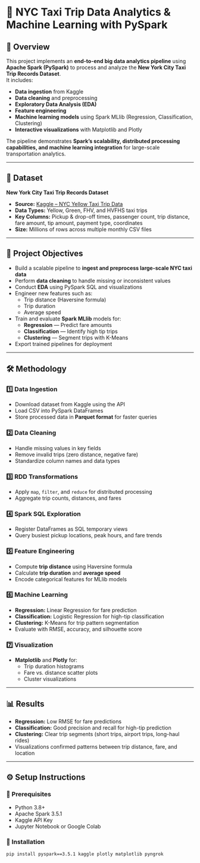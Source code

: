 # 🚖 NYC Taxi Trip Data Analytics & Machine Learning with PySpark

## 📌 Overview
This project implements an **end-to-end big data analytics pipeline** using **Apache Spark (PySpark)** to process and analyze the **New York City Taxi Trip Records Dataset**.  
It includes:
- **Data ingestion** from Kaggle
- **Data cleaning** and preprocessing
- **Exploratory Data Analysis (EDA)**
- **Feature engineering**
- **Machine learning models** using Spark MLlib (Regression, Classification, Clustering)
- **Interactive visualizations** with Matplotlib and Plotly

The pipeline demonstrates **Spark’s scalability, distributed processing capabilities, and machine learning integration** for large-scale transportation analytics.

---

## 📂 Dataset
**New York City Taxi Trip Records Dataset**
- **Source:** [Kaggle – NYC Yellow Taxi Trip Data](https://www.kaggle.com/elemento/nyc-yellow-taxi-trip-data)
- **Data Types:** Yellow, Green, FHV, and HVFHS taxi trips
- **Key Columns:** Pickup & drop-off times, passenger count, trip distance, fare amount, tip amount, payment type, coordinates
- **Size:** Millions of rows across multiple monthly CSV files

---

## 🎯 Project Objectives
- Build a scalable pipeline to **ingest and preprocess large-scale NYC taxi data**
- Perform **data cleaning** to handle missing or inconsistent values
- Conduct **EDA** using PySpark SQL and visualizations
- Engineer new features such as:
  - Trip distance (Haversine formula)
  - Trip duration
  - Average speed
- Train and evaluate **Spark MLlib** models for:
  - **Regression** — Predict fare amounts
  - **Classification** — Identify high tip trips
  - **Clustering** — Segment trips with K-Means
- Export trained pipelines for deployment

---

## 🛠 Methodology

### 1️⃣ Data Ingestion
- Download dataset from Kaggle using the API
- Load CSV into PySpark DataFrames
- Store processed data in **Parquet format** for faster queries

### 2️⃣ Data Cleaning
- Handle missing values in key fields
- Remove invalid trips (zero distance, negative fare)
- Standardize column names and data types

### 3️⃣ RDD Transformations
- Apply `map`, `filter`, and `reduce` for distributed processing
- Aggregate trip counts, distances, and fares

### 4️⃣ Spark SQL Exploration
- Register DataFrames as SQL temporary views
- Query busiest pickup locations, peak hours, and fare trends

### 5️⃣ Feature Engineering
- Compute **trip distance** using Haversine formula
- Calculate **trip duration** and **average speed**
- Encode categorical features for MLlib models

### 6️⃣ Machine Learning
- **Regression:** Linear Regression for fare prediction
- **Classification:** Logistic Regression for high-tip classification
- **Clustering:** K-Means for trip pattern segmentation
- Evaluate with RMSE, accuracy, and silhouette score

### 7️⃣ Visualization
- **Matplotlib** and **Plotly** for:
  - Trip duration histograms
  - Fare vs. distance scatter plots
  - Cluster visualizations

---

## 📊 Results
- **Regression:** Low RMSE for fare predictions
- **Classification:** Good precision and recall for high-tip prediction
- **Clustering:** Clear trip segments (short trips, airport trips, long-haul rides)
- Visualizations confirmed patterns between trip distance, fare, and location

---

## ⚙️ Setup Instructions

### 🔹 Prerequisites
- Python 3.8+
- Apache Spark 3.5.1
- Kaggle API Key
- Jupyter Notebook or Google Colab

### 🔹 Installation
```bash
pip install pyspark==3.5.1 kaggle plotly matplotlib pyngrok
